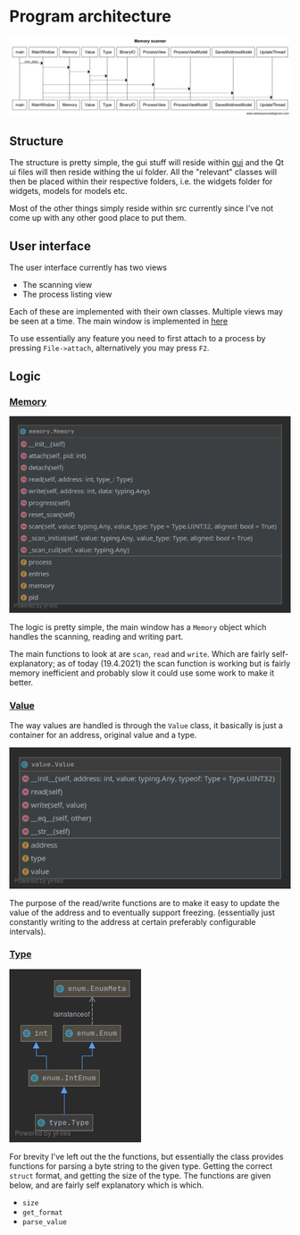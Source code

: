 # Program architecture
![Sequence diagram](diagrams/sequencediagram.png)

## Structure
The structure is pretty simple, the gui stuff will reside within [gui](../src/gui)
and the Qt ui files will then reside withing the ui folder. All the "relevant"
classes will then be placed within their respective folders, i.e. 
the widgets folder for widgets, models for models etc.

Most of the other things simply reside within src currently since I've
not come up with any other good place to put them.

## User interface
The user interface currently has two views

- The scanning view
- The process listing view

Each of these are implemented with their own classes. Multiple views may
be seen at a time. The main window is implemented in [here](../src/gui/main_window.py)

To use essentially any feature you need to first attach to a process by pressing
``File->attach``, alternatively you may press ``F2``.

## Logic

### [Memory](../src/core/memory.py)

![Memory class diagram](diagrams/memory.png)

The logic is pretty simple, the main window has a ``Memory`` object which 
handles the scanning, reading and writing part.

The main functions to look at are ``scan``, ``read`` and ``write``.
Which are fairly self-explanatory; as of today (19.4.2021) the scan
function is working but is fairly memory inefficient and probably slow
it could use some work to make it better.

### [Value](../src/core/value.py)

The way values are handled is through the `Value` class, it basically
is just a container for an address, original value and a type.


![Value class diagram](diagrams/value.png)

The purpose of the read/write functions are to make it easy to update
the value of the address and to eventually support freezing. (essentially
just constantly writing to the address at certain preferably configurable
intervals).

### [Type](../src/core/type.py)

![Type class diagram](diagrams/type.png)

For brevity I've left out the the functions, but essentially the class
provides functions for parsing a byte string to the given type. Getting the correct
`struct` format, and getting the size of the type. The functions are
given below, and are fairly self explanatory which is which.

- `size`
- `get_format`
- `parse_value`
